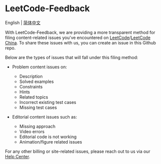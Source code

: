 # LeetCode-Feedback

English | [简体中文](./README-CN.md)

With LeetCode-Feedback, we are providing a more transparent method for filing content-related issues you've encountered on [LeetCode](https://leetcode.com)/[LeetCode China](https://leetcode.cn). To share these issues with us, you can create an issue in this Github repo.

Below are the types of issues that will fall under this filing method:

* Problem content issues on:
    * Description
    * Solved examples
    * Constraints
    * Hints
    * Related topics
    * Incorrect existing test cases
    * Missing test cases

* Editorial content issues such as:
    * Missing approach
    * Video errors
    * Editorial code is not working
    * Animation/figure related issues

For any other billing or site-related issues, please reach out to us via our [Help Center](https://support.leetcode.com/hc/en-us).
